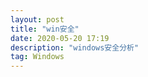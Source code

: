 ```yaml
---
layout: post
title: "win安全"
date: 2020-05-20 17:19
description: "windows安全分析"
tag: Windows
---
```


